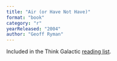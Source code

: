 ```yaml
---
title: "Air (or Have Not Have)"
format: "book"
category: "r"
yearReleased: "2004"
author: "Geoff Ryman"
---
```

 Included in the Think Galactic <a href="http://thinkgalactic.org/reading-lists/by-author/">reading list</a>.
  